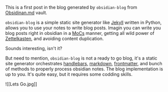 This is a first post in the blog generated by `obsidian-blog` from [Obsidinan.md][obsidian] vault.

`obsidian-blog` is a simple static site generator like [Jekyll][jekyll] written in Python, allows you to use your notes to write blog posts. Imagin you can write you blog posts right in obsidian in a [MoCs][moc] manner, getting all wild power of [Zettelkasten][zettelkasten], and avoiding content duplication.

Sounds interesting, isn't it?

But need to mention, `obsidian-blog` is not a ready to go blog, it's a static site generator orchestrates [handlebars][handlebars], [markdown][markdown], [frontmatter][frontmatter],  and bunch of methods to properly process obsidian notes. The blog implementation is up to you. It's quite easy, but it requires some codding skills.

![[Lets Go.jpg]]

[obsidian]: https://obsidian.md/
[jekyll]: https://jekyllrb.com/
[moc]: https://www.youtube.com/watch?v=7GqQKCT0PZ4
[zettelkasten]: https://en.wikipedia.org/wiki/Niklas_Luhmann#Note-taking_system_(Zettelkasten)
[handlebars]: https://handlebarsjs.com/
[markdown]: https://daringfireball.net/projects/markdown/
[frontmatter]: https://jekyllrb.com/docs/front-matter/